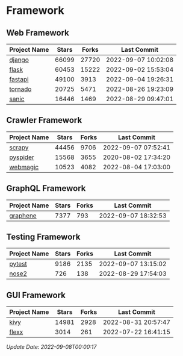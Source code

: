 # Framework

## Web Framework
| Project Name | Stars | Forks | Last Commit |
| ------------ | ----- | ----- | ----------- |
| [django](https://github.com/django/django) | 66099 | 27720 | 2022-09-07 10:02:08 |
| [flask](https://github.com/pallets/flask) | 60453 | 15222 | 2022-09-02 15:53:04 |
| [fastapi](https://github.com/tiangolo/fastapi) | 49100 | 3913 | 2022-09-04 19:26:31 |
| [tornado](https://github.com/tornadoweb/tornado) | 20725 | 5471 | 2022-08-26 19:23:09 |
| [sanic](https://github.com/sanic-org/sanic) | 16446 | 1469 | 2022-08-29 09:47:01 |

## Crawler Framework
| Project Name | Stars | Forks | Last Commit |
| ------------ | ----- | ----- | ----------- |
| [scrapy](https://github.com/scrapy/scrapy) | 44456 | 9706 | 2022-09-07 07:52:41 |
| [pyspider](https://github.com/binux/pyspider) | 15568 | 3655 | 2020-08-02 17:34:20 |
| [webmagic](https://github.com/code4craft/webmagic) | 10523 | 4082 | 2022-08-04 17:03:00 |

## GraphQL Framework
| Project Name | Stars | Forks | Last Commit |
| ------------ | ----- | ----- | ----------- |
| [graphene](https://github.com/graphql-python/graphene) | 7377 | 793 | 2022-09-07 18:32:53 |

## Testing Framework
| Project Name | Stars | Forks | Last Commit |
| ------------ | ----- | ----- | ----------- |
| [pytest](https://github.com/pytest-dev/pytest) | 9186 | 2135 | 2022-09-07 13:15:02 |
| [nose2](https://github.com/nose-devs/nose2) | 726 | 138 | 2022-08-29 17:54:03 |

## GUI Framework
| Project Name | Stars | Forks | Last Commit |
| ------------ | ----- | ----- | ----------- |
| [kivy](https://github.com/kivy/kivy) | 14981 | 2928 | 2022-08-31 20:57:47 |
| [flexx](https://github.com/flexxui/flexx) | 3014 | 261 | 2022-07-22 16:41:15 |

*Update Date: 2022-09-08T00:00:17*